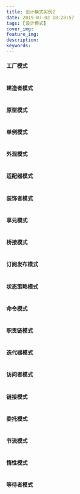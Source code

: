 ```yaml
---
title: 设计模式实例2
date: 2019-07-02 18:28:57
tags: [设计模式]
cover_img:
feature_img:
description:
keywords:
---
```

#### 工厂模式
```

```

#### 建造者模式
```
```

#### 原型模式
```
```

#### 单例模式
```
```

#### 外观模式
```
```

#### 适配器模式
```
```


#### 装饰者模式
```
```


#### 享元模式
```
```


#### 桥接模式
```
```


#### 订阅发布模式
```
```


#### 状态策略模式
 ```
```

#### 命令模式
```
```


#### 职责链模式
```
```


#### 迭代器模式
```
```


#### 访问者模式
```
```


#### 链接模式
```
```


#### 委托模式
```
```


#### 节流模式
```
```


#### 惰性模式
```
```


#### 等待者模式
```
```

